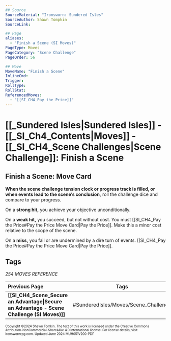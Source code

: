 ```yaml
---
## Source
SourceMaterial: "Ironsworn: Sundered Isles"
SourceAuthor: Shawn Tompkin
SourceLink: 

## Page
aliases: 
  - "Finish a Scene (SI Moves)"
PageType: Moves
PageCategory: "Scene Challenge"
PageOrder: 56

## Move
MoveName: "Finish a Scene"
InlineCmd: 
Trigger: 
RollType: 
RollStat: 
ReferencedMoves:
  - "[[SI_CH4_Pay the Price]]"
---
```

# [[_Sundered Isles|Sundered Isles]] - [[_SI_Ch4_Contents|Moves]] - [[_SI_CH4_Scene Challenges|Scene Challenge]]: Finish a Scene
## Finish a Scene: Move Card
**When the scene challenge tension clock or progress track is filled, or when events lead to the scene’s conclusion,** roll the challenge dice and compare to your progress.

On a **strong hit,** you achieve your objective unconditionally.

On a **weak hit,** you succeed, but not without cost. You must [[SI_CH4_Pay the Price#Pay the Price Move Card|Pay the Price]]. Make this a minor cost relative to the scope of the scene.

On a **miss,** you fail or are undermined by a dire turn of events. [[SI_CH4_Pay the Price#Pay the Price Move Card|Pay the Price]].

## Tags
*254 MOVES REFERENCE*

| Previous Page | Tags | Next Section |
| :--- | :---: | ---: |
| **[[SI_CH4_Scene_Secure an Advantage\|Secure an Advantage - Scene Challenge (SI Moves)]]** | #SunderedIsles/Moves/Scene_Challenge | **[[SI_CH4_Quick Reference\|Quick Reference (SI)]]** |

<font size=-2>Copyright ©2024 Shawn Tomkin. The text of this work is licensed under the Creative Commons Attribution-NonCommercial-ShareAlike 4.0 International license. For license details, visit ironswornrpg.com. Updated June 2024 MUH051V200-PDF</font>